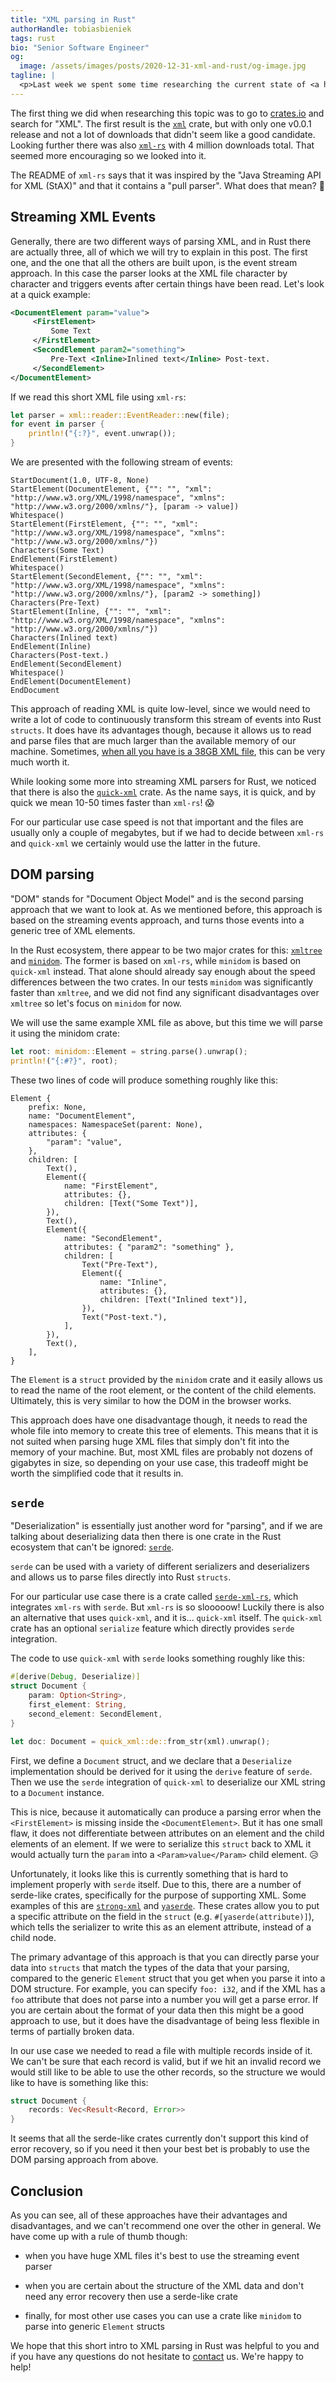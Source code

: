 ```yaml
---
title: "XML parsing in Rust"
authorHandle: tobiasbieniek
tags: rust
bio: "Senior Software Engineer"
og:
  image: /assets/images/posts/2020-12-31-xml-and-rust/og-image.jpg
tagline: |
  <p>Last week we spent some time researching the current state of <a href="https://en.wikipedia.org/wiki/XML">XML</a> parsing and writing in the <a href="https://www.rust-lang.org">Rust</a> ecosystem. For a small side project we needed to read an XML file and turn its content into regular Rust <code>structs</code>. This blog post is a summary of what approaches we looked into, their tradeoffs and what we finally decided to use.</p>
---
```


The first thing we did when researching this topic was to go to [crates.io] and search for "XML". The first result is the [`xml`](https://crates.io/crates/xml) crate, but with only one v0.0.1 release and not a lot of downloads that didn't seem like a good candidate. Looking further there was also [`xml-rs`](https://crates.io/crates/xml-rs) with 4 million downloads total. That seemed more encouraging so we looked into it.

[crates.io]: https://crates.io

The README of `xml-rs` says that it was inspired by the "Java Streaming API for XML (StAX)" and that it contains a "pull parser". What does that mean? 🤔

## Streaming XML Events

Generally, there are two different ways of parsing XML, and in Rust there are actually three, all of which we will try to explain in this post. The first one, and the one that all the others are built upon, is the event stream approach. In this case the parser looks at the XML file character by character and triggers events after certain things have been read. Let's look at a quick example:

```xml
<DocumentElement param="value">
     <FirstElement>
         Some Text
     </FirstElement>
     <SecondElement param2="something">
         Pre-Text <Inline>Inlined text</Inline> Post-text.
     </SecondElement>
</DocumentElement>
```

If we read this short XML file using `xml-rs`:

```rust
let parser = xml::reader::EventReader::new(file);
for event in parser {
    println!("{:?}", event.unwrap());
}
```

We are presented with the following stream of events:

```
StartDocument(1.0, UTF-8, None)
StartElement(DocumentElement, {"": "", "xml": "http://www.w3.org/XML/1998/namespace", "xmlns": "http://www.w3.org/2000/xmlns/"}, [param -> value])
Whitespace()
StartElement(FirstElement, {"": "", "xml": "http://www.w3.org/XML/1998/namespace", "xmlns": "http://www.w3.org/2000/xmlns/"})
Characters(Some Text)
EndElement(FirstElement)
Whitespace()
StartElement(SecondElement, {"": "", "xml": "http://www.w3.org/XML/1998/namespace", "xmlns": "http://www.w3.org/2000/xmlns/"}, [param2 -> something])
Characters(Pre-Text)
StartElement(Inline, {"": "", "xml": "http://www.w3.org/XML/1998/namespace", "xmlns": "http://www.w3.org/2000/xmlns/"})
Characters(Inlined text)
EndElement(Inline)
Characters(Post-text.)
EndElement(SecondElement)
Whitespace()
EndElement(DocumentElement)
EndDocument
```

This approach of reading XML is quite low-level, since we would need to write a lot of code to continuously transform this stream of events into Rust `structs`. It does have its advantages though, because it allows us to read and parse files that are much larger than the available memory of our machine. Sometimes, [when all you have is a 38GB XML file](https://usethe.computer/posts/14-xmhell.html), this can be very much worth it.

While looking some more into streaming XML parsers for Rust, we noticed that there is also the [`quick-xml`](https://crates.io/crates/quick-xml) crate. As the name says, it is quick, and by quick we mean 10-50 times faster than `xml-rs`! 😱

For our particular use case speed is not that important and the files are usually only a couple of megabytes, but if we had to decide between `xml-rs` and `quick-xml` we certainly would use the latter in the future.

## DOM parsing

"DOM" stands for "Document Object Model" and is the second parsing approach that we want to look at. As we mentioned before, this approach is based on the streaming events approach, and turns those events into a generic tree of XML elements.

In the Rust ecosystem, there appear to be two major crates for this: [`xmltree`](https://crates.io/crates/xmltree) and [`minidom`](https://crates.io/crates/minidom). The former is based on `xml-rs`, while `minidom` is based on `quick-xml` instead. That alone should already say enough about the speed differences between the two crates. In our tests `minidom` was significantly faster than `xmltree`, and we did not find any significant disadvantages over `xmltree` so let's focus on `minidom` for now.

We will use the same example XML file as above, but this time we will parse it using the minidom crate:

```rust
let root: minidom::Element = string.parse().unwrap();
println!("{:#?}", root);
```

These two lines of code will produce something roughly like this:

```
Element {
    prefix: None,
    name: "DocumentElement",
    namespaces: NamespaceSet(parent: None),
    attributes: {
        "param": "value",
    },
    children: [
        Text(),
        Element({
            name: "FirstElement",
            attributes: {},
            children: [Text("Some Text")],
        }),
        Text(),
        Element({
            name: "SecondElement",
            attributes: { "param2": "something" },
            children: [
                Text("Pre-Text"),
                Element({
                    name: "Inline",
                    attributes: {},
                    children: [Text("Inlined text")],
                }),
                Text("Post-text."),
            ],
        }),
        Text(),
    ],
}
```

The `Element` is a `struct` provided by the `minidom` crate and it easily allows us to read the name of the root element, or the content of the child elements. Ultimately, this is very similar to how the DOM in the browser works.

This approach does have one disadvantage though, it needs to read the whole file into memory to create this tree of elements. This means that it is not suited when parsing huge XML files that simply don't fit into the memory of your machine. But, most XML files are probably not dozens of gigabytes in size, so depending on your use case, this tradeoff might be worth the simplified code that it results in.

## `serde`

"Deserialization" is essentially just another word for "parsing", and if we are talking about deserializing data then there is one crate in the Rust ecosystem that can't be ignored: [`serde`](https://crates.io/crates/serde).

`serde` can be used with a variety of different serializers and deserializers and allows us to parse files directly into Rust `structs`.

For our particular use case there is a crate called [`serde-xml-rs`](https://crates.io/crates/serde-xml-rs), which integrates `xml-rs` with `serde`. But `xml-rs` is so slooooow! Luckily there is also an alternative that uses `quick-xml`, and it is... `quick-xml` itself. The `quick-xml` crate has an optional `serialize` feature which directly provides `serde` integration.

The code to use `quick-xml` with `serde` looks something roughly like this:

```rust
#[derive(Debug, Deserialize)]
struct Document {
    param: Option<String>,
    first_element: String,
    second_element: SecondElement,
}

let doc: Document = quick_xml::de::from_str(xml).unwrap();
```

First, we define a `Document` struct, and we declare that a `Deserialize` implementation should be derived for it using the `derive` feature of `serde`. Then we use the `serde` integration of `quick-xml` to deserialize our XML string to a `Document` instance.

This is nice, because it automatically can produce a parsing error when the `<FirstElement>` is missing inside the `<DocumentElement>`. But it has one small flaw, it does not differentiate between attributes on an element and the child elements of an element. If we were to serialize this `struct` back to XML it would actually turn the `param` into a `<Param>value</Param>` child element. 😥

Unfortunately, it looks like this is currently something that is hard to implement properly with `serde` itself. Due to this, there are a number of serde-like crates, specifically for the purpose of supporting XML. Some examples of this are [`strong-xml`](https://crates.io/crates/strong-xml) and [`yaserde`](https://crates.io/crates/yaserde). These crates allow you to put a specific attribute on the field in the `struct` (e.g. `#[yaserde(attribute)]`), which tells the serializer to write this as an element attribute, instead of a child node.

The primary advantage of this approach is that you can directly parse your data into `structs` that match the types of the data that your parsing, compared to the generic `Element` struct that you get when you parse it into a DOM structure. For example, you can specify `foo: i32`, and if the XML has a `foo` attribute that does not parse into a number you will get a parse error. If you are certain about the format of your data then this might be a good approach to use, but it does have the disadvantage of being less flexible in terms of partially broken data.

In our use case we needed to read a file with multiple records inside of it. We can't be sure that each record is valid, but if we hit an invalid record we would still like to be able to use the other records, so the structure we would like to have is something like this:

```rust
struct Document {
    records: Vec<Result<Record, Error>>
}
```

It seems that all the serde-like crates currently don't support this kind of error recovery, so if you need it then your best bet is probably to use the DOM parsing approach from above.

## Conclusion

As you can see, all of these approaches have their advantages and disadvantages, and we can't recommend one over the other in general. We have come up with a rule of thumb though:

- when you have huge XML files it's best to use the streaming event parser

- when you are certain about the structure of the XML data and don't need any error recovery then use a serde-like crate

- finally, for most other use cases you can use a crate like `minidom` to parse into generic `Element` structs

We hope that this short intro to XML parsing in Rust was helpful to you and if you have any questions do not hesitate to [contact] us. We're happy to help!

[contact]: https://mainmatter.com/contact/
